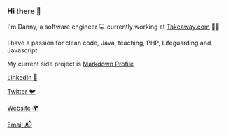 ### Hi there 👋

I'm Danny, a software engineer 💻 currently working at [Takeaway.com](https://takeaway.com) 🍲🥡

I have a passion for clean code, Java, teaching, PHP, Lifeguarding and Javascript

My current side project is [Markdown Profile](https://markdownprofile.com)

[LinkedIn 💼](https://linkedin.com/in/malekaltaf)

[Twitter 🐦](https://twitter.com/malekaltaf)

[Website 🌍](https://malekaltaf.dev/)

[Email 📬](mailto:malekaltafn@gmail.com)
